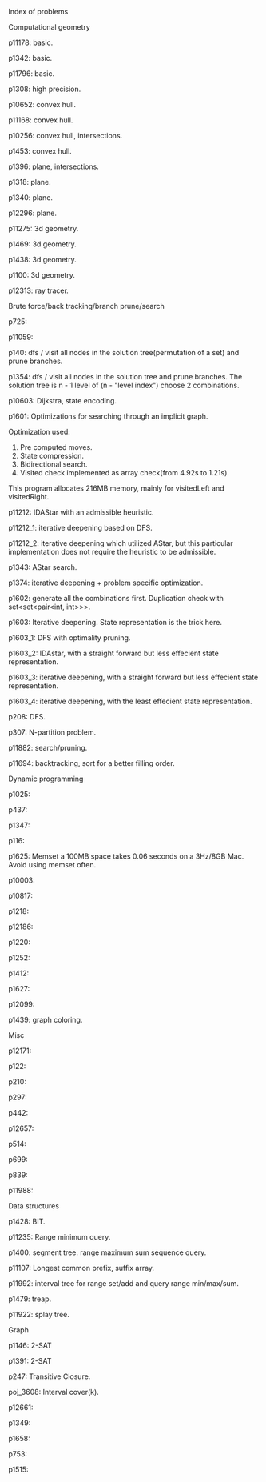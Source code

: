 Index of problems

Computational geometry

p11178: basic.

p1342: basic.

p11796: basic.

p1308: high precision.

p10652: convex hull.

p11168: convex hull.

p10256: convex hull, intersections.

p1453: convex hull.

p1396: plane, intersections.

p1318: plane.

p1340: plane.

p12296: plane.

p11275: 3d geometry.

p1469: 3d geometry.

p1438: 3d geometry.

p1100: 3d geometry.

p12313: ray tracer.

Brute force/back tracking/branch prune/search

p725:

p11059:

p140: dfs / visit all nodes in the solution tree(permutation of a set) and prune branches.

p1354: dfs / visit all nodes in the solution tree and prune branches.
The solution tree is n - 1 level of (n - "level index") choose 2 combinations.

p10603: Dijkstra, state encoding.

p1601: Optimizations for searching through an implicit graph.

Optimization used:
1. Pre computed moves.
2. State compression.
3. Bidirectional search.
4. Visited check implemented as array check(from 4.92s to 1.21s).

This program allocates 216MB memory, mainly for visitedLeft and visitedRight.

p11212: IDAStar with an admissible heuristic.

p11212_1: iterative deepening based on DFS.

p11212_2: iterative deepening which utilized AStar, but this particular implementation does
not require the heuristic to be admissible.

p1343: AStar search.

p1374: iterative deepening + problem specific optimization.

p1602: generate all the combinations first. Duplication check with set<set<pair<int, int>>>.

p1603: Iterative deepening. State representation is the trick here.

p1603_1: DFS with optimality pruning.

p1603_2: IDAstar, with a straight forward but less effecient state representation.

p1603_3: iterative deepening, with a straight forward but less effecient state representation.

p1603_4: iterative deepening, with the least effecient state representation.

p208: DFS.

p307: N-partition problem.

p11882: search/pruning.

p11694: backtracking, sort for a better filling order.

Dynamic programming

p1025:

p437: 

p1347:

p116:

p1625: Memset a 100MB space takes 0.06 seconds on a 3Hz/8GB Mac. Avoid using
memset often.

p10003:

p10817:

p1218:

p12186:

p1220:

p1252:

p1412:

p1627:

p12099:

p1439: graph coloring.

Misc

p12171:

p122:

p210:

p297:

p442:

p12657:

p514:

p699:

p839:
		
p11988:

Data structures

p1428: BIT.

p11235: Range minimum query.

p1400: segment tree. range maximum sum sequence query.

p11107: Longest common prefix, suffix array.

p11992: interval tree for range set/add and query range min/max/sum.

p1479: treap.

p11922: splay tree.

Graph

p1146: 2-SAT

p1391: 2-SAT

p247: Transitive Closure.

poj_3608: Interval cover(k).

p12661:

p1349:

p1658:

p753:

p1515: